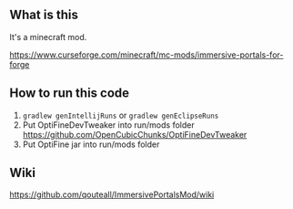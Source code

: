 ## What is this
It's a minecraft mod.

https://www.curseforge.com/minecraft/mc-mods/immersive-portals-for-forge

## How to run this code
1. ```gradlew genIntellijRuns``` or ```gradlew genEclipseRuns```
2. Put OptiFineDevTweaker into run/mods folder
https://github.com/OpenCubicChunks/OptiFineDevTweaker
3. Put OptiFine jar into run/mods folder

## Wiki
https://github.com/qouteall/ImmersivePortalsMod/wiki